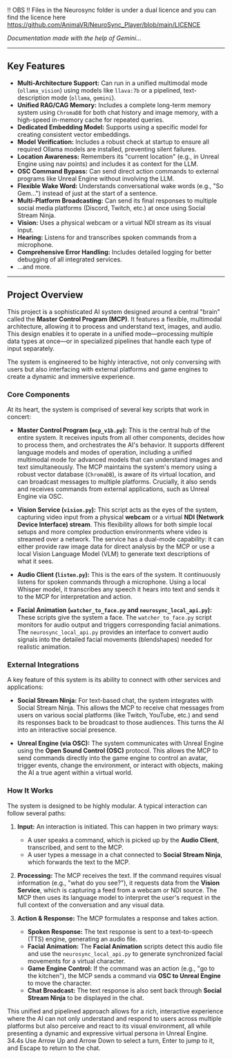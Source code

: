 !! OBS !! Files in the Neurosync folder is under a dual licence and you can find the licence here https://github.com/AnimaVR/NeuroSync_Player/blob/main/LICENCE

*Documentation made with the help of Gemini...*

---

## Key Features

*   **Multi-Architecture Support:** Can run in a unified multimodal mode (`ollama_vision`) using models like `llava:7b` or a pipelined, text-description mode (`ollama`, `gemini`).
*   **Unified RAG/CAG Memory:** Includes a complete long-term memory system using `ChromaDB` for both chat history and image memory, with a high-speed in-memory cache for repeated queries.
*   **Dedicated Embedding Model:** Supports using a specific model for creating consistent vector embeddings.
*   **Model Verification:** Includes a robust check at startup to ensure all required Ollama models are installed, preventing silent failures.
*   **Location Awareness:** Remembers its "current location" (e.g., in Unreal Engine using nav points) and includes it as context for the LLM.
*   **OSC Command Bypass:** Can send direct action commands to external programs like Unreal Engine without involving the LLM.
*   **Flexible Wake Word:** Understands conversational wake words (e.g., "So Gem...") instead of just at the start of a sentence.
*   **Multi-Platform Broadcasting:** Can send its final responses to multiple social media platforms (Discord, Twitch, etc.) at once using Social Stream Ninja.
*   **Vision:** Uses a physical webcam or a virtual NDI stream as its visual input.
*   **Hearing:** Listens for and transcribes spoken commands from a microphone.
*   **Comprehensive Error Handling:** Includes detailed logging for better debugging of all integrated services.
*   ...and more.

---

## Project Overview

This project is a sophisticated AI system designed around a central "brain" called the **Master Control Program (MCP)**. It features a flexible, multimodal architecture, allowing it to process and understand text, images, and audio. This design enables it to operate in a unified mode—processing multiple data types at once—or in specialized pipelines that handle each type of input separately.

The system is engineered to be highly interactive, not only conversing with users but also interfacing with external platforms and game engines to create a dynamic and immersive experience.

### Core Components

At its heart, the system is comprised of several key scripts that work in concert:

*   **Master Control Program (`mcp_v1b.py`):** This is the central hub of the entire system. It receives inputs from all other components, decides how to process them, and orchestrates the AI's behavior. It supports different language models and modes of operation, including a unified multimodal mode for advanced models that can understand images and text simultaneously. The MCP maintains the system's memory using a robust vector database (`ChromaDB`), is aware of its virtual location, and can broadcast messages to multiple platforms. Crucially, it also sends and receives commands from external applications, such as Unreal Engine via OSC.

*   **Vision Service (`vision.py`):** This script acts as the eyes of the system, capturing video input from a physical **webcam** or a virtual **NDI (Network Device Interface) stream**. This flexibility allows for both simple local setups and more complex production environments where video is streamed over a network. The service has a dual-mode capability: it can either provide raw image data for direct analysis by the MCP or use a local Vision Language Model (VLM) to generate text descriptions of what it sees.

*   **Audio Client (`listen.py`):** This is the ears of the system. It continuously listens for spoken commands through a microphone. Using a local Whisper model, it transcribes any speech it hears into text and sends it to the MCP for interpretation and action.

*   **Facial Animation (`watcher_to_face.py` and `neurosync_local_api.py`):** These scripts give the system a face. The `watcher_to_face.py` script monitors for audio output and triggers corresponding facial animations. The `neurosync_local_api.py` provides an interface to convert audio signals into the detailed facial movements (blendshapes) needed for realistic animation.

### External Integrations

A key feature of this system is its ability to connect with other services and applications:

*   **Social Stream Ninja:** For text-based chat, the system integrates with Social Stream Ninja. This allows the MCP to receive chat messages from users on various social platforms (like Twitch, YouTube, etc.) and send its responses back to be broadcast to those audiences. This turns the AI into an interactive social presence.

*   **Unreal Engine (via OSC):** The system communicates with Unreal Engine using the **Open Sound Control (OSC)** protocol. This allows the MCP to send commands directly into the game engine to control an avatar, trigger events, change the environment, or interact with objects, making the AI a true agent within a virtual world.

### How It Works

The system is designed to be highly modular. A typical interaction can follow several paths:

1.  **Input:** An interaction is initiated. This can happen in two primary ways:
    *   A user speaks a command, which is picked up by the **Audio Client**, transcribed, and sent to the MCP.
    *   A user types a message in a chat connected to **Social Stream Ninja**, which forwards the text to the MCP.

2.  **Processing:** The MCP receives the text. If the command requires visual information (e.g., "what do you see?"), it requests data from the **Vision Service**, which is capturing a feed from a webcam or NDI source. The MCP then uses its language model to interpret the user's request in the full context of the conversation and any visual data.

3.  **Action & Response:** The MCP formulates a response and takes action.
    *   **Spoken Response:** The text response is sent to a text-to-speech (TTS) engine, generating an audio file.
    *   **Facial Animation:** The **Facial Animation** scripts detect this audio file and use the `neurosync_local_api.py` to generate synchronized facial movements for a virtual character.
    *   **Game Engine Control:** If the command was an action (e.g., "go to the kitchen"), the MCP sends a command via **OSC to Unreal Engine** to move the character.
    *   **Chat Broadcast:** The text response is also sent back through **Social Stream Ninja** to be displayed in the chat.

This unified and pipelined approach allows for a rich, interactive experience where the AI can not only understand and respond to users across multiple platforms but also perceive and react to its visual environment, all while presenting a dynamic and expressive virtual persona in Unreal Engine.
34.4s
Use Arrow Up and Arrow Down to select a turn, Enter to jump to it, and Escape to return to the chat.

